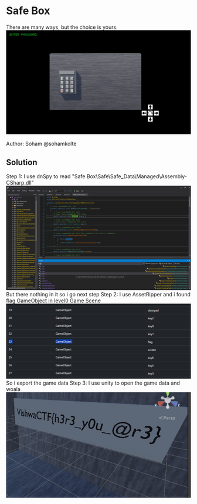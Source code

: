 # Safe Box
There are many ways, but the choice is yours. 
![Game](image/image0.png)

Author: Soham @sohamkolte
## Solution
Step 1: I use dnSpy to read "Safe Box\Safe\Safe_Data\Managed\Assembly-CSharp.dll"
![dnSpy](image/image1.png)
But there nothing in it so i go next step
Step 2: I use AssetRipper and i found flag GameObject in level0 Game Scene
![AssetRipper](image/image2.png)
So i export the game data
Step 3: I use unity to open the game data and woala
![Flag](image/image3.png)

